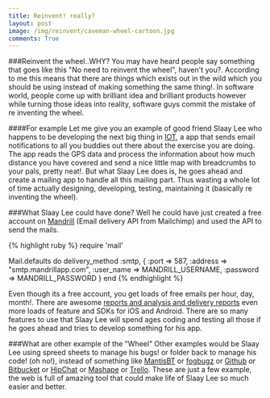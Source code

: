 ```yaml
---
title: Reinvent! really?
layout: post
image: /img/reinvent/caveman-wheel-cartoon.jpg
comments: True
---
```


###Reinvent the wheel..WHY?
You may have heard people say something that goes like this "No need to reinvent the wheel", haven't you?. According to me this means that there are things which
exists out in the wild which you should be using instead of making something the same thing!. In software world, people come up with brilliant idea and brilliant products however while turning those ideas into reality, software guys commit the mistake of re inventing the wheel.

####For example
Let me give you an example of good friend Slaay Lee who happens to be developing the next big thing in [IOT](), a app that sends email notifications to all you buddies out there about the exercise you are doing. The app reads the GPS data and process the information about how much distance you have covered and send a nice little map with breadcrumbs to your pals, pretty neat!. But what Slaay Lee does is, he goes ahead and create a mailing app to handle all this mailing part.
Thus wasting a whole lot of time actually designing, developing, testing, maintaining it (basically re inventing the wheel).

###What Slaay Lee could have done?
Well he could have just created a free account on [Mandrill](https://www.mandrill.com/) (Email delivery API from Mailchimp) and used the API to send the mails.

{% highlight ruby %}
require 'mail'

Mail.defaults do
  delivery_method :smtp, {
    :port      => 587,
    :address   => "smtp.mandrillapp.com",
    :user_name => MANDRILL_USERNAME,
    :password  => MANDRILL_PASSWORD
  }
end
{% endhighlight %}

Even though its a free account, you get loads of free emails per hour, day, month!. There are awesome [reports and analysis and delivery reports](http://mandrill.com/features/) even more loads of feature and SDKs for iOS and Android.
There are so many features to use that Slaay Lee will spend ages coding and testing all those if he goes ahead and tries to develop something for his app.

###What are other example of the "Wheel"
Other examples would be Slaay Lee using spreed sheets to manage his bugs! or folder back to manage his code! (oh no!), instead of something like [MantisBT](http://www.mantisbt.org/) or [fogbugz](http://www.fogcreek.com/fogbugz/) or [Github](github.com/slaay) or [Bitbucket](https://bitbucket.org/) or [HipChat](www.hipchat.com/‎) or [Mashape](https://www.mashape.com) or [Trello](https://trello.com/). These are just a few
example, the web is full of amazing tool that could make life of Slaay Lee so much easier and better.